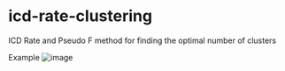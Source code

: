 # icd-rate-clustering
ICD Rate and Pseudo F method for finding the optimal number of clusters

Example
![image](https://user-images.githubusercontent.com/88704945/210583404-354d53fa-68a8-4c3a-8c05-800234b4a24e.png)
